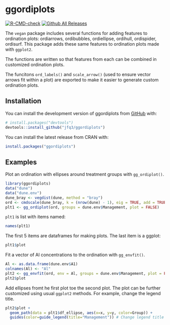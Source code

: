 
<!-- README.md is generated from README.Rmd. Please edit that file -->

# ggordiplots

<!-- badges: start -->

[![R-CMD-check](https://github.com/jfq3/ggordiplots/actions/workflows/R-CMD-check.yaml/badge.svg)](https://github.com/jfq3/ggordiplots/actions/workflows/R-CMD-check.yaml)
[![Github All
Releases](https://img.shields.io/github/downloads/jfq3/ggordiplots/total.svg)]()
<!-- badges: end -->

The `vegan` package includes several functions for adding features to
ordination plots: ordiarrows, ordibubbles, ordiellipse, ordihull,
ordispider, ordisurf. This package adds these same features to
ordination plots made with `ggplot2`.

The functions are written so that features from each can be combined in
customized ordination plots.

The funcitons `ord_labels()` and `scale_arrow()` (used to ensure vector
arrows fit within a plot) are exported to make it easier to generate
custom ordination plots.

## Installation

You can install the development version of ggordiplots from
[GitHub](https://github.com/) with:

``` r
# install.packages("devtools")
devtools::install_github("jfq3/ggordiplots")
```

You can install the latest release from CRAN with:

``` r
install.packages("ggordiplots")
```

## Examples

Plot an ordination with ellipses around treatment groups with
`gg_ordiplot()`.

``` r
library(ggordiplots)
data("dune")
data("dune.env")
dune_bray <- vegdist(dune, method = "bray")
ord <- cmdscale(dune_bray, k = (nrow(dune) - 1), eig = TRUE, add = TRUE)
plt1 <- gg_ordiplot(ord, groups = dune.env$Management, plot = FALSE)
```

`plt1` is list with items named:

``` r
names(plt1)
```

The first 5 items are dataframes for making plots. The last item is a
ggplot:

``` r
plt1$plot
```

Fit a vector of Al concentrations to the ordination with `gg_envfit()`.

``` r
Al <- as.data.frame(dune.env$A1)
colnames(Al) <- "Al"
plt2 <- gg_envfit(ord, env = Al, groups = dune.env$Management, plot = FALSE)
plt2$plot
```

Add ellipses fromt he first plot toe the second plot. The plot can be
further customized using usual `ggplot2` methods. For example, change
the legend title.

``` r
plt2$plot +
  geom_path(data = plt1$df_ellipse, aes(x=x, y=y, color=Group)) +
  guides(color=guide_legend(title="Management")) # Change legend title
  
```
